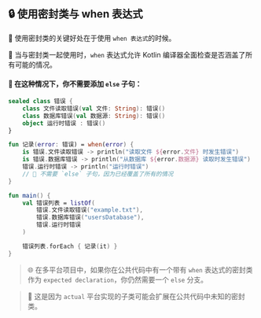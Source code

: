 ## 🔒 使用密封类与 when 表达式

🔑 使用密封类的关键好处在于使用 ``when 表达式``的时候。

🧐 当与密封类一起使用时，`when` 表达式允许 Kotlin 编译器全面检查是否涵盖了所有可能的情况。

#### 🚫 在这种情况下，你不需要添加 `else` 子句：

```kotlin
sealed class 错误 {
    class 文件读取错误(val 文件: String): 错误()
    class 数据库错误(val 数据源: String): 错误()
    object 运行时错误 : 错误()
}

fun 记录(error: 错误) = when(error) {
    is 错误.文件读取错误 -> println("读取文件 ${error.文件} 时发生错误")
    is 错误.数据库错误 -> println("从数据库 ${error.数据源} 读取时发生错误")
    错误.运行时错误 -> println("运行时错误")
    // 🚫 不需要 `else` 子句，因为已经覆盖了所有的情况
}

fun main() {
    val 错误列表 = listOf(
        错误.文件读取错误("example.txt"),
        错误.数据库错误("usersDatabase"),
        错误.运行时错误
    )

    错误列表.forEach { 记录(it) }
}
```

> 🌐 在多平台项目中，如果你在公共代码中有一个带有 `when` 表达式的密封类作为 ``expected declaration``，你仍然需要一个 `else` 分支。

> 🧩 这是因为 `actual` 平台实现的子类可能会扩展在公共代码中未知的密封类。

